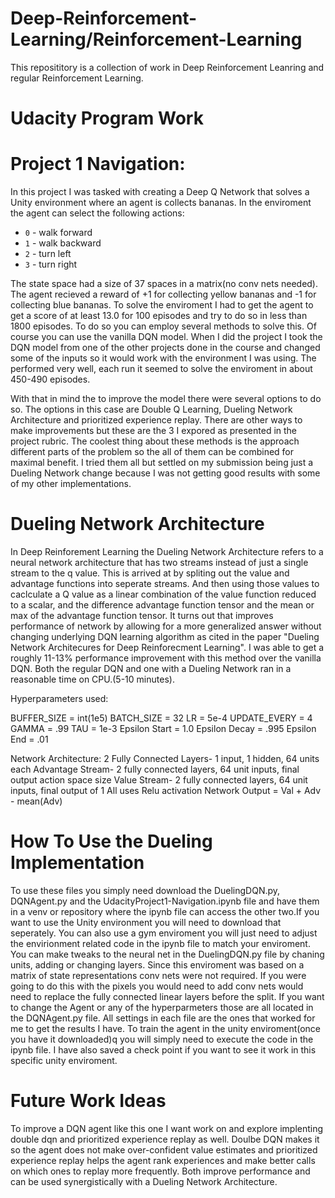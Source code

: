 # Deep-Reinforcement-Learning/Reinforcement-Learning

This reposititory is a collection of work in Deep Reinforcement Leanring and regular Reinforcement Learning. 


# Udacity Program Work



# Project 1 Navigation:

In this project I was tasked with creating a Deep Q Network that solves a Unity environment where an agent is collects bananas. In the enviroment the agent can select the following actions:
- `0` - walk forward 
- `1` - walk backward
- `2` - turn left
- `3` - turn right

The state space had a size of 37 spaces in a matrix(no conv nets needed). The agent recieved a reward of +1 for collecting yellow bananas and -1 for collecting blue bananas. To solve the enviroment I had to get the agent to get a score of at least 13.0 for 100 episodes and try to do so in less than 1800 episodes. To do so you can employ several methods to solve this. Of course you can use the vanilla DQN model. When I did the project I took the DQN model from one of the other projects done in the course and changed some of the inputs so it would work with the environment I was using. The performed very well, each run it seemed to solve the enviroment in about 450-490 episodes. 

With that in mind the to improve the model there were several options to do so. The options in this case are Double Q Learning, Dueling Network Architecture and prioritized experience replay. There are other ways to make improvements but these are the 3 I expored as presented in the project rubric. The coolest thing about these methods is the approach different parts of the problem so the all of them can be combined for maximal benefit. I tried them all but settled on my submission being just a Dueling Network change because I was not getting good results with some of my other implementations. 

# Dueling Network Architecture

In Deep Reinforement Learning the Dueling Network Architecture refers to a neural network architecture that has two streams instead of just a single stream to the q value. This is arrived at by spliting out the value and advantage functions into seperate streams. And then using those values to caclculate a Q value as a linear combination of the value function reduced to a scalar, and the difference advantage function tensor and the mean or max of the advantage function tensor. It turns out that improves performance of network by allowing for a more generalized answer without changing underlying DQN learning algorithm as cited in the paper "Dueling Network Architecures for Deep Reinforecment Learning". I was able to get a roughly 11-13% performance improvement with this method over the vanilla DQN. Both the regular DQN and one with a Dueling Network ran in a reasonable time on CPU.(5-10 minutes).

Hyperparameters used:

BUFFER_SIZE =  int(1e5)
BATCH_SIZE = 32
LR = 5e-4
UPDATE_EVERY = 4
GAMMA = .99
TAU = 1e-3
Epsilon Start = 1.0
Epsilon Decay = .995
Epsilon End = .01

Network Architecture:
2 Fully Connected Layers- 1 input, 1 hidden, 64 units each
Advantage Stream- 2 fully connected layers, 64 unit inputs, final output action space size
Value Stream- 2 fully connected layers, 64 unit inputs, final output of 1
All uses Relu activation
Network Output = Val + Adv - mean(Adv) 

# How To Use the Dueling Implementation
To use these files you simply need download the DuelingDQN.py, DQNAgent.py and the UdacityProject1-Navigation.ipynb file and have them in a venv or repository where the ipynb file can access the other two.If you want to use the Unity environment you will need to download that seperately. You can also use a gym enviroment you will just need to adjust the envirionment related code in the ipynb file to match your enviroment. You can make tweaks to the neural net in the  DuelingDQN.py file by chaning units, adding or changing layers. Since this enviroment was based on a matrix of state representations conv nets were not required. If you were going to do this with the pixels you would need to add conv nets would need to replace the fully connected linear layers before the split. If you want to change the Agent or any of the hyperparmeters those are all located in the DQNAgent.py file. All settings in each file are the ones that worked for me to get the results I have. To train the agent in the unity enviroment(once you have it downloaded)q you will simply need to execute the code in the ipynb file.  I have also saved a check point if you want to see it work in this specific unity enviroment.


# Future Work Ideas
To improve a DQN agent like this one I want work on and explore implenting double dqn and prioritized experience replay as well. Doulbe DQN makes it so the agent does not make over-confident value estimates and prioritized experience replay helps the agent rank experiences and make better calls on which ones to replay more frequently. Both improve performance and can be used synergistically with a Dueling Network Architecture.
